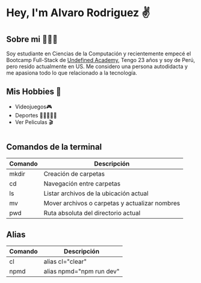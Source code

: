 # Hey, I'm Alvaro Rodriguez ✌️

## Sobre mi 🧑🏼‍🚀

Soy estudiante en Ciencias de la Computación y recientemente empecé el Bootcamp Full-Stack de [Undefined Academy](https://github.com/undefined-academy), Tengo 23 años y soy de Perú, pero resido actualmente en US. Me considero una persona autodidacta y me apasiona todo lo que relacionado a la tecnología.

## Mis Hobbies 👾

* Videojuegos🎮
* Deportes 🏀🎾🏊🏼‍♂️
* Ver Peliculas 🎬

#

## Comandos de la terminal

| Comando | Descripción |
| ------- |---------------------------------------------- |
| mkdir   |Creación de carpetas                           |
| cd      |Navegación entre carpetas                      |
| ls      |Listar archivos de la ubicación actual         |
| mv      |Mover archivos o carpetas y actualizar nombres |
| pwd     |Ruta absoluta del directorio actual            |

## Alias

| Comando | Descripción |
| ------- |------------------------|
| cl      |alias cl="clear"        |
| npmd    |alias npmd="npm run dev"|
